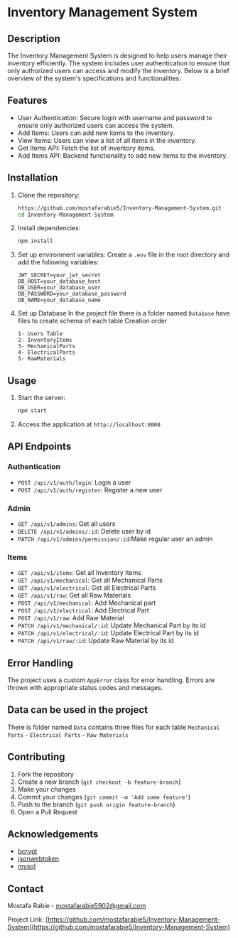 # Inventory Management System

## Description

The Inventory Management System is designed to help users manage their inventory efficiently. The system includes user authentication to ensure that only authorized users can access and modify the inventory. Below is a brief overview of the system's specifications and functionalities:

## Features

- User Authentication: Secure login with username and password to ensure only authorized users can access the system.
- Add Items: Users can add new items to the inventory.
- View Items: Users can view a list of all items in the inventory.
- Get Items API: Fetch the list of inventory items.
- Add Items API: Backend functionality to add new items to the inventory.

## Installation

1. Clone the repository:

   ```bash
   https://github.com/mostafarabie5/Inventory-Management-System.git
   cd Inventory-Management-System
   ```

2. Install dependencies:

   ```bash
   npm install
   ```

3. Set up environment variables:
   Create a `.env` file in the root directory and add the following variables:

   ```plaintext
   JWT_SECRET=your_jwt_secret
   DB_HOST=your_database_host
   DB_USER=your_database_user
   DB_PASSWORD=your_database_password
   DB_NAME=your_database_name
   ```

4. Set up Database
   In the project file there is a folder named `Database` have files to create schema of each table
   Creation order
   ```plaintext
   1- Users Table
   2- InventoryItems
   3- MechanicalParts
   4- ElectricalParts
   5- RawMaterials
   ```


## Usage

1. Start the server:

   ```bash
   npm start
   ```

2. Access the application at `http://localhost:8000`

## API Endpoints

### Authentication


- `POST /api/v1/auth/login`: Login a user
- `POST /api/v1/auth/register`: Register a new user

### Admin

- `GET /api/v1/admins`: Get all users
- `DELETE /api/v1/admins/:id`: Delete user by id
- `PATCH /api/v1/admins/permission/:id`:Make regular user an admin


### Items

- `GET /api/v1/items`: Get all Inventory Items
- `GET /api/v1/mechanical`: Get all Mechanical Parts
- `GET /api/v1/electrical`: Get all Electrical Parts 
- `GET /api/v1/raw`: Get all Raw Materials
- `POST /api/v1/mechanical`: Add Mechanical part 
- `POST /api/v1/electrical`: Add Electrical Part
- `POST /api/v1/raw`: Add Raw Material
- `PATCH /api/v1/mechanical/:id`: Update Mechanical Part by its id 
- `PATCH /api/v1/electrical/:id`: Update Electrical Part by its id 
- `PATCH /api/v1/raw/:id`: Update Raw Material by its id



## Error Handling

The project uses a custom `AppError` class for error handling. Errors are thrown with appropriate status codes and messages.


## Data can be used in the project

There is folder named `Data` contains three files for each table `Mechanical Parts` - `Electrical Parts` - `Raw Materials`


## Contributing

1. Fork the repository
2. Create a new branch (`git checkout -b feature-branch`)
3. Make your changes
4. Commit your changes (`git commit -m 'Add some feature'`)
5. Push to the branch (`git push origin feature-branch`)
6. Open a Pull Request


## Acknowledgements

- [bcrypt](https://www.npmjs.com/package/bcrypt)
- [jsonwebtoken](https://www.npmjs.com/package/jsonwebtoken)
- [mysql](https://www.npmjs.com/package/mysql)

## Contact

Mostafa Rabie - [mostafarabie5902@gmail.com](mailto:mostafarabie5902@gmail.com)

Project Link: [https://github.com/mostafarabie5/Inventory-Management-System](https://github.com/mostafarabie5/Inventory-Management-System)
